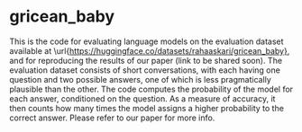 # gricean_baby

This is the code for evaluating language models on the evaluation dataset available at \url{https://huggingface.co/datasets/rahaaskari/gricean_baby}, 
and for reproducing the results of our paper (link to be shared soon). 
The evaluation dataset consists of short conversations, with each having one question and two possible answers, one of which is less pragmatically plausible than the other.
The code computes the probability of the model for each answer, conditioned on the question. 
As a measure of accuracy, it then counts how many times the model assigns a higher probability to the correct answer. 
Please refer to our paper for more info. 
